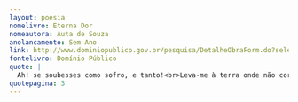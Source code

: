```yaml
---
layout: poesia
nomelivro: Eterna Dor
nomeautora: Auta de Souza
anolancamento: Sem Ano
link: http://www.dominiopublico.gov.br/pesquisa/DetalheObraForm.do?select_action=&co_obra=81733
fontelivro: Domínio Público
quote: |
  Ah! se soubesses como sofro, e tanto!<br>Leva-me à terra onde não corre o pranto,<br>Leva-me, santa, onde a ventura existe...
quotepagina: 3
---
```

